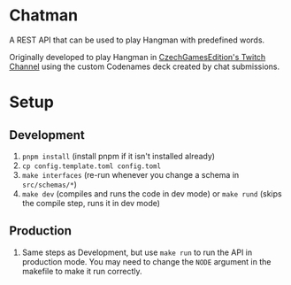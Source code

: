 # Chatman
A REST API that can be used to play Hangman with predefined words.

Originally developed to play Hangman in [CzechGamesEdition's Twitch Channel](https://twitch.tv/CzechGamesEdition)
using the custom Codenames deck created by chat submissions.

# Setup

## Development
1. `pnpm install` (install pnpm if it isn't installed already)
2. `cp config.template.toml config.toml`
3. `make interfaces` (re-run whenever you change a schema in `src/schemas/*`)
4. `make dev` (compiles and runs the code in dev mode) or `make rund` (skips the compile step, runs it in dev mode)

## Production
1. Same steps as Development, but use `make run` to run the API in production mode. You may need to change the `NODE` argument in the makefile to make it run correctly.